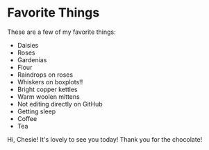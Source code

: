 # Favorite Things

These are a few of my favorite things:

- Daisies
- Roses
- Gardenias
- Flour
- Raindrops on roses
- Whiskers on boxplots!!
- Bright copper kettles
- Warm woolen mittens
- Not editing directly on GitHub
- Getting sleep
- Coffee
- Tea

Hi, Chesie! It's lovely to see you today! Thank you for the chocolate!
